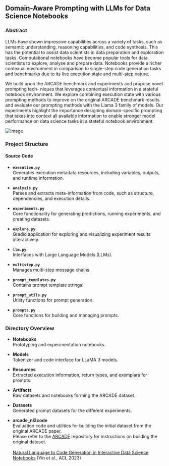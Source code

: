 ## Domain-Aware Prompting with LLMs for Data Science Notebooks

### **Abstract**

LLMs have shown impressive capabilities across a variety of tasks, such as semantic understanding, reasoning capabilities, and code synthesis. This has the potential to assist data scientists in data preparation
and exploration tasks. Computational notebooks have become popular tools for data scientists to explore,
analyse and prepare data. Notebooks provide a richer contexual environment in comparison to single-step
code generation tasks and benchmarks due to its live execution state and multi-step nature.

We build upon the ARCADE benchmark and experiments and propose novel prompting tech-
niques that leverages contextual information in a stateful notebook environment. We explore combining
execution state with various prompting methods to improve on the original ARCADE benchmark results
and evaluate our prompting methods with the Llama 3 family of models. Our experiments highlight
the importance designing domain-specific prompting that takes into context all available information to
enable stronger model performance on data science tasks in a stateful notebook environment.

![image](https://github.com/user-attachments/assets/f3d67234-8b83-4b84-8d82-603785d926e4)


### **Project Structure**

#### **Source Code**

- **`execution.py`**  
  Generates execution metadata resources, including variables, outputs, and runtime information.

- **`analysis.py`**  
  Parses and extracts meta-information from code, such as structure, dependencies, and execution details.

- **`experiments.py`**  
  Core functionality for generating predictions, running experiments, and creating datasets.

- **`explore.py`**  
  Gradio application for exploring and visualizing experiment results interactively.

- **`llm.py`**  
  Interfaces with Large Language Models (LLMs).

- **`multistep.py`**  
  Manages multi-step message chains.

- **`prompt_templates.py`**  
  Contains prompt template strings.

- **`prompt_utils.py`**  
  Utility functions for prompt generation.

- **`prompts.py`**  
  Core functions for building and managing prompts.

### **Directory Overview**

- **Notebooks**  
  Prototyping and experimentation notebooks.

- **Models**  
  Tokenizer and code interface for LLaMA 3 models.

- **Resources**  
  Extracted execution information, return types, and exemplars for prompts.

- **Artifacts**  
  Raw datasets and notebooks forming the ARCADE dataset.

- **Datasets**  
  Generated prompt datasets for the different experiments.

- **arcade_nl2code**  
  Evaluation code and utilities for building the initial dataset from the original ARCADE paper.\
  Please refer to the [ARCADE](https://github.com/google-research/arcade-nl2code) repository for instructions on building the original dataset. \
  \
  [Natural Language to Code Generation in Interactive Data Science Notebooks](https://aclanthology.org/2023.acl-long.9) (Yin et al., ACL 2023)

